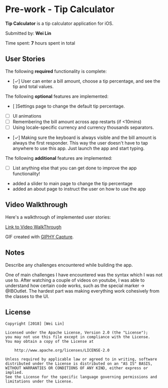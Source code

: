 # Pre-work - Tip Calculator

**Tip Calculator** is a tip calculator application for iOS.

Submitted by: **Wei Lin**

Time spent: **7** hours spent in total

## User Stories

The following **required** functionality is complete:

* [&#10003;] User can enter a bill amount, choose a tip percentage, and see the tip and total values.

The following **optional** features are implemented:
* [ ]Settings page to change the default tip percentage.
* [ ] UI animations
* [ ] Remembering the bill amount across app restarts (if <10mins)
* [ ] Using locale-specific currency and currency thousands separators.
* [&#10003;] Making sure the keyboard is always visible and the bill amount is always the first responder. This way the user doesn't have to tap anywhere to use this app. Just launch the app and start typing.

The following **additional** features are implemented:

- [ ] List anything else that you can get done to improve the app functionality!
- added a slider to main page to change the tip percentage
- added an about page to instruct the user on how to use the app

## Video Walkthrough 

Here's a walkthrough of implemented user stories:

<a href="https://imgur.com/a/FjUJYwP">Link to Video WalkThrough</a>

GIF created with [GIPHY Capture](https://giphy.com/apps/giphycapture).

## Notes

Describe any challenges encountered while building the app.

One of main challenges I have encountered was the syntax which I was not use to. After watching a couple of videos on youtube, I was able to understand how certain code works, such as the special marker -> @IBOutlet. The hardest part was making everything work cohesively from the classes to the UI. 

## License

    Copyright [2018] [Wei Lin]

    Licensed under the Apache License, Version 2.0 (the "License");
    you may not use this file except in compliance with the License.
    You may obtain a copy of the License at

        http://www.apache.org/licenses/LICENSE-2.0

    Unless required by applicable law or agreed to in writing, software
    distributed under the License is distributed on an "AS IS" BASIS,
    WITHOUT WARRANTIES OR CONDITIONS OF ANY KIND, either express or implied.
    See the License for the specific language governing permissions and
    limitations under the License.

